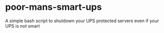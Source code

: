 # poor-mans-smart-ups
A simple bash script to shutdown your UPS protected servers even if your UPS is not smart
